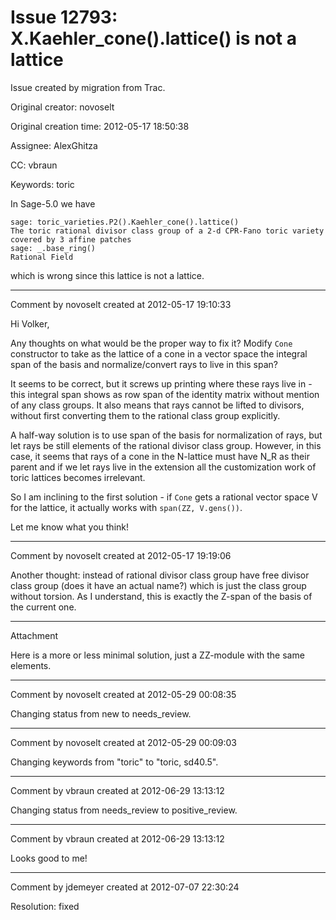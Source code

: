 # Issue 12793: X.Kaehler_cone().lattice() is not a lattice

Issue created by migration from Trac.

Original creator: novoselt

Original creation time: 2012-05-17 18:50:38

Assignee: AlexGhitza

CC:  vbraun

Keywords: toric

In Sage-5.0 we have

```
sage: toric_varieties.P2().Kaehler_cone().lattice()
The toric rational divisor class group of a 2-d CPR-Fano toric variety covered by 3 affine patches
sage: _.base_ring()
Rational Field
```

which is wrong since this lattice is not a lattice.


---

Comment by novoselt created at 2012-05-17 19:10:33

Hi Volker,

Any thoughts on what would be the proper way to fix it? Modify `Cone` constructor to take as the lattice of a cone in a vector space the integral span of the basis and normalize/convert rays to live in this span?

It seems to be correct, but it screws up printing where these rays live in - this integral span shows as row span of the identity matrix without mention of any class groups. It also means that rays cannot be lifted to divisors, without first converting them to the rational class group explicitly.

A half-way solution is to use span of the basis for normalization of rays, but let rays be still elements of the rational divisor class group. However, in this case, it seems that rays of a cone in the N-lattice must have N_R as their parent and if we let rays live in the extension all the customization work of toric lattices becomes irrelevant.

So I am inclining to the first solution - if `Cone` gets a rational vector space V for the lattice, it actually works with `span(ZZ, V.gens())`.

Let me know what you think!


---

Comment by novoselt created at 2012-05-17 19:19:06

Another thought: instead of rational divisor class group have free divisor class group (does it have an actual name?) which is just the class group without torsion. As I understand, this is exactly the Z-span of the basis of the current one.


---

Attachment

Here is a more or less minimal solution, just a ZZ-module with the same elements.


---

Comment by novoselt created at 2012-05-29 00:08:35

Changing status from new to needs_review.


---

Comment by novoselt created at 2012-05-29 00:09:03

Changing keywords from "toric" to "toric, sd40.5".


---

Comment by vbraun created at 2012-06-29 13:13:12

Changing status from needs_review to positive_review.


---

Comment by vbraun created at 2012-06-29 13:13:12

Looks good to me!


---

Comment by jdemeyer created at 2012-07-07 22:30:24

Resolution: fixed
